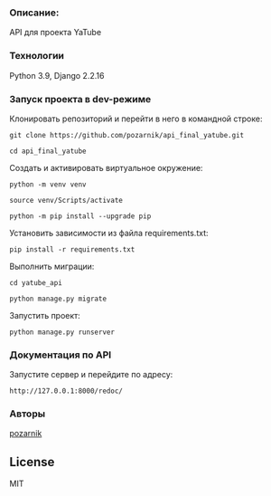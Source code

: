 ### Описание:
API для проекта YaTube
### Технологии
Python 3.9, Django 2.2.16
### Запуск проекта в dev-режиме
Клонировать репозиторий и перейти в него в командной строке:
```
git clone https://github.com/pozarnik/api_final_yatube.git
```
```
cd api_final_yatube
```
Cоздать и активировать виртуальное окружение:
```
python -m venv venv
```
```
source venv/Scripts/activate
```
```
python -m pip install --upgrade pip
```
Установить зависимости из файла requirements.txt:
```
pip install -r requirements.txt
```
Выполнить миграции:
```
cd yatube_api
```
```
python manage.py migrate
```
Запустить проект:
```
python manage.py runserver
```
### Документация по API
Запустите сервер и перейдите по адресу:
```
http://127.0.0.1:8000/redoc/
```
### Авторы
[pozarnik][link]

## License

MIT

   [link]: <https://github.com/pozarnik/>
